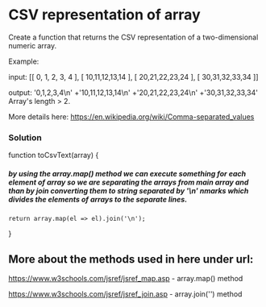 # CSV representation of array

Create a function that returns the CSV representation of a two-dimensional numeric array.

Example:

input:
[[ 0, 1, 2, 3, 4 ],
[ 10,11,12,13,14 ],
[ 20,21,22,23,24 ],
[ 30,31,32,33,34 ]]

output:
'0,1,2,3,4\n'
+'10,11,12,13,14\n'
+'20,21,22,23,24\n'
+'30,31,32,33,34'
Array's length > 2.

More details here: https://en.wikipedia.org/wiki/Comma-separated_values

### Solution

function toCsvText(array) {

##### by using the array.map() method we can execute something for each element of array so we are separating the arrays from main array and than by join converting them to string separated by '\n' nmarks which divides the elements of arrays to the separate lines.

    return array.map(el => el).join('\n');

}

## More about the methods used in here under url:

https://www.w3schools.com/jsref/jsref_map.asp - array.map() method

https://www.w3schools.com/jsref/jsref_join.asp - array.join('') method
